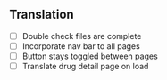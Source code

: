 ## Translation

- [ ] Double check files are complete
- [ ] Incorporate nav bar to all pages
- [ ] Button stays toggled between pages
- [ ] Translate drug detail page on load